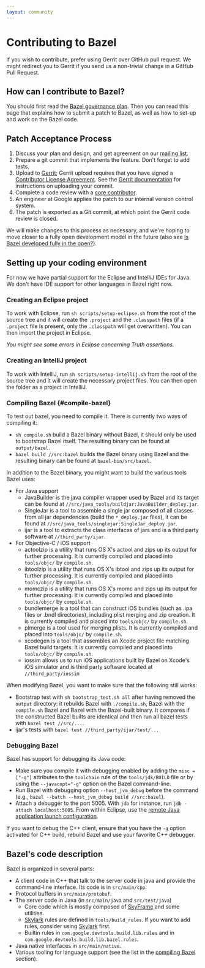 ```yaml
---
layout: community
---
```


# Contributing to Bazel

If you wish to contribute, prefer using Gerrit over GitHub pull request. We
might redirect you to Gerrit if you send us a non-trivial change in a GitHub
Pull Request.

## How can I contribute to Bazel?

You should first read the [Bazel governance plan](governance.html). Then you can
read this page that explains how to submit a patch to Bazel, as well as how to set-up
and work on the Bazel code.

## Patch Acceptance Process

1. Discuss your plan and design, and get agreement on our [mailing
   list](https://groups.google.com/forum/#!forum/bazel-discuss).
2. Prepare a git commit that implements the feature. Don't forget to add tests.
3. Upload to [Gerrit](https://bazel-review.googlesource.com); Gerrit upload
   requires that you have signed a
   [Contributor License Agreement](https://cla.developers.google.com/). See the [Gerrit
   documentation](https://gerrit-review.googlesource.com/Documentation/user-upload.html) for
   instructions on uploading your commit.
4. Complete a code review with a
   [core contributor](governance.html#core-contributors).
5. An engineer at Google applies the patch to our internal version control
   system.
6. The patch is exported as a Git commit, at which point the Gerrit code review
   is closed.

We will make changes to this process as necessary, and we're hoping to move
closer to a fully open development model in the future (also see
[Is Bazel developed fully in the open?](governance.html#isbazelopen)).


## Setting up your coding environment

For now we have partial support for the Eclipse and IntelliJ IDEs for Java. We
don't have IDE support for other languages in Bazel right now.

### Creating an Eclipse project

To work with Eclipse, run `sh scripts/setup-eclipse.sh` from the root of the
source tree and it will create the `.project` and the `.classpath` files (if a
`.project` file is present, only the `.classpath` will get overwritten). You
can then import the project in Eclipse.

_You might see some errors in Eclipse concerning Truth assertions._

### Creating an IntelliJ project

To work with IntelliJ, run `sh scripts/setup-intellij.sh` from the root of the
source tree and it will create the necessary project files. You can then open
the folder as a project in IntelliJ.

### Compiling Bazel {#compile-bazel}

To test out bazel, you need to compile it. There is currently two ways of
compiling it:

* `sh compile.sh` build a Bazel binary without Bazel, it should only be used to
  bootstrap Bazel itself. The resulting binary can be found at `output/bazel`.
* `bazel build //src:bazel` builds the Bazel binary using Bazel and the
  resulting binary can be found at `bazel-bin/src/bazel`.

In addition to the Bazel binary, you might want to build the various tools Bazel
uses:

* For Java support
  * JavaBuilder is the java compiler wrapper used by Bazel and its target can be
    found at `//src/java_tools/buildjar:JavaBuilder_deploy.jar`.
  * SingleJar is a tool to assemble a single jar composed of all classes from
    all jar dependencies (build the `*_deploy.jar` files), it can be found at
    `//src/java_tools/singlejar:SingleJar_deploy.jar`.
  * ijar is a tool to extracts the class interfaces of jars and is a third
    party software at `//third_party/ijar`.
* For Objective-C / iOS support
  * actoolzip is a utility that runs OS X's actool and zips up its output for
    further processing. It is currently compiled and placed into `tools/objc/`
    by `compile.sh`.
  * ibtoolzip is a utility that runs OS X's ibtool and zips up its output for
    further processing. It is currently compiled and placed into `tools/objc/`
    by `compile.sh`.
  * momczip is a utility that runs OS X's momc and zips up its output for
    further processing. It is currently compiled and placed into `tools/objc/`
    by `compile.sh`.
  * bundlemerge is a tool that can construct iOS bundles (such as .ipa files or
    .bndl directories), including plist merging and zip creation. It is currently
    compiled and placed into `tools/objc/` by `compile.sh`.
  * plmerge is a tool used for merging plists. It is currently compiled and
    placed into `tools/objc/` by `compile.sh`.
  * xcodegen is a tool that assembles an Xcode project file matching Bazel build
    targets. It is currently compiled and placed into `tools/objc/` by
    `compile.sh`.
  * iossim allows us to run iOS applications built by Bazel on Xcode's iOS
    simulator and is third party software located at `//third_party/iossim`

When modifying Bazel, you want to make sure that the following still works:

* Bootstrap test with `sh bootstrap_test.sh all` after having removed the
  `output` directory: it rebuilds Bazel with `./compile.sh`, Bazel with the
  `compile.sh` Bazel and Bazel with the Bazel-built binary. It compares if the
  constructed Bazel builts are identical and then run all bazel tests with
  `bazel test //src/...`.
* ijar's tests with `bazel test //third_party/ijar/test/...`

### Debugging Bazel

Bazel has support for debugging its Java code:

* Make sure you compile it with debugging enabled by adding the
  `misc = ["-g"]` attributes to the `toolchain` rule of the
  `tools/jdk/BUILD` file or by using the `--javacopt="-g"` option
  on the Bazel command-line.
* Run Bazel with debugging option `--host_jvm_debug` before the
  command (e.g., `bazel --batch --host_jvm_debug build //src:bazel`).
* Attach a debugger to the port 5005. With `jdb` for instance,
  run `jdb -attach localhost:5005`. From within Eclipse, use the
  [remote Java application launch
  configuration](http://help.eclipse.org/luna/index.jsp?topic=%2Forg.eclipse.jdt.doc.user%2Ftasks%2Ftask-remotejava_launch_config.htm).

If you want to debug the C++ client, ensure that you have the `-g`
option activated for C++ build, rebuild Bazel and use your favorite C++
debugger.

## Bazel's code description

Bazel is organized in several parts:

* A client code in C++ that talk to the server code in java and provide the
  command-line interface. Its code is in `src/main/cpp`.
* Protocol buffers in `src/main/protobuf`.
* The server code in Java (in `src/main/java` and `src/test/java`)
  * Core code which is mostly composed of [SkyFrame](docs/skyframe.html) and some
    utilities.
  * [Skylark](docs/skylark/index.html) rules are defined in `tools/build_rules`.
    If you want to add rules, consider using [Skylark](docs/skylark/index.html)
    first.
  * Builtin rules in `com.google.devtools.build.lib.rules` and in
    `com.google.devtools.build.lib.bazel.rules`.
* Java native interfaces in `src/main/native`.
* Various tooling for language support (see the list in the
  [compiling Bazel](#compile-bazel) section).
